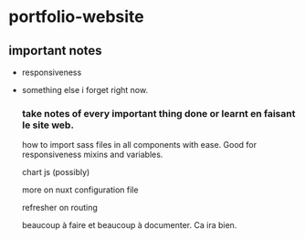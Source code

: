 # portfolio-website

## important notes

- responsiveness
- something else i forget right now.
  
  ### take notes of every important thing done or learnt en faisant le site web.

  how to import sass files in all components with ease. Good for responsiveness mixins and variables.

  chart js (possibly)

  more on nuxt configuration file

  refresher on routing

  beaucoup à faire et beaucoup à documenter. Ca ira bien.